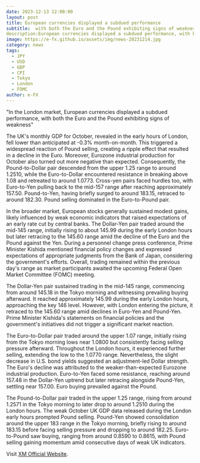 ```yaml
---
date: 2023-12-13 12:00:00
layout: post
title: European currencies displayed a subdued performance
subtitle:  with both the Euro and the Pound exhibiting signs of weakness.
description:European currencies displayed a subdued performance, with both the Euro and the Pound exhibiting signs of weakness. 
image: https://e-fx.github.io/assets/img/news-20231214.jpg
category: news
tags:
  - JPY
  - USD
  - GBP
  - CPI
  - Tokyo
  - London
  - FOMC
author: e-FX
---
```


"In the London market, European currencies displayed a subdued performance, with both the Euro and the Pound exhibiting signs of weakness"

The UK's monthly GDP for October, revealed in the early hours of London, fell lower than anticipated at -0.3% month-on-month. This triggered a widespread reaction of Pound selling, creating a ripple effect that resulted in a decline in the Euro. Moreover, Eurozone industrial production for October also turned out more negative than expected. Consequently, the Pound-to-Dollar pair descended from the upper 1.25 range to around 1.2510, while the Euro-to-Dollar encountered resistance in breaking above 1.08 and retreated to around 1.0773. Cross-yen pairs faced hurdles too, with Euro-to-Yen pulling back to the mid-157 range after reaching approximately 157.50. Pound-to-Yen, having briefly surged to around 183.15, retraced to around 182.30. Pound selling dominated in the Euro-to-Pound pair.

In the broader market, European stocks generally sustained modest gains, likely influenced by weak economic indicators that raised expectations of an early rate cut by central banks. The Dollar-Yen pair traded around the mid-145 range, initially rising to about 145.99 during the early London hours but later retracing to the 145.60 range amid the decline of the Euro and the Pound against the Yen. During a personnel change press conference, Prime Minister Kishida mentioned financial policy changes and expressed expectations of appropriate judgments from the Bank of Japan, considering the government's efforts. Overall, trading remained within the previous day's range as market participants awaited the upcoming Federal Open Market Committee (FOMC) meeting.

The Dollar-Yen pair sustained trading in the mid-145 range, commencing from around 145.18 in the Tokyo morning and witnessing prevailing buying afterward. It reached approximately 145.99 during the early London hours, approaching the key 146 level. However, with London entering the picture, it retraced to the 145.60 range amid declines in Euro-Yen and Pound-Yen. Prime Minister Kishida's statements on financial policies and the government's initiatives did not trigger a significant market reaction.

The Euro-to-Dollar pair traded around the upper 1.07 range, initially rising from the Tokyo morning lows near 1.0800 but consistently facing selling pressure afterward. Throughout the London hours, it experienced further selling, extending the low to the 1.0770 range. Nevertheless, the slight decrease in U.S. bond yields suggested an adjustment-led Dollar strength. The Euro's decline was attributed to the weaker-than-expected Eurozone industrial production. Euro-to-Yen faced some resistance, reaching around 157.48 in the Dollar-Yen uptrend but later retracing alongside Pound-Yen, settling near 157.00. Euro buying prevailed against the Pound.

The Pound-to-Dollar pair traded in the upper 1.25 range, rising from around 1.2571 in the Tokyo morning to later drop to around 1.2510 during the London hours. The weak October UK GDP data released during the London early hours prompted Pound selling. Pound-Yen showed consolidation around the upper 183 range in the Tokyo morning, briefly rising to around 183.15 before facing selling pressure and dropping to around 182.25. Euro-to-Pound saw buying, ranging from around 0.8590 to 0.8615, with Pound selling gaining momentum amid consecutive days of weak UK indicators.

Visit [XM Official Website](https://clicks.pipaffiliates.com/c?c=550036&l=en&p=0).